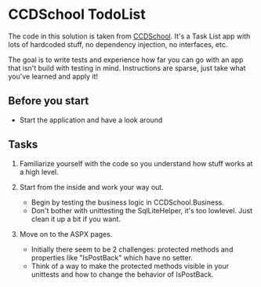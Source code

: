 # CCDSchool TodoList

The code in this solution is taken from [CCDSchool](https://github.com/ccdschool/brownfields). It's a Task List app with lots of hardcoded stuff, no dependency injection, no interfaces, etc.

The goal is to write tests and experience how far you can go with an app that isn't build with testing in mind. Instructions are sparse, just take what you've learned and apply it!

## Before you start

- Start the application and have a look around

## Tasks

1.	Familiarize yourself with the code so you understand how stuff works at a high level.

2.  Start from the inside and work your way out.
	- Begin by testing the business logic in CCDSchool.Business.
	- Don't bother with unittesting the SqlLiteHelper, it's too lowlevel. Just clean it up a bit if you want.

3.  Move on to the ASPX pages.
    - Initially there seem to be 2 challenges: protected methods and properties like "IsPostBack" which have no setter.
	- Think of a way to make the protected methods visible in your unittests and how to change the behavior of IsPostBack.